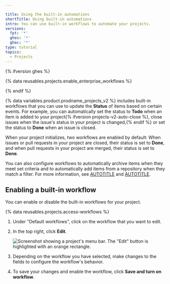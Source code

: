 ```yaml
---

title: Using the built-in automations
shortTitle: Using built-in automations
intro: You can use built-in workflows to automate your projects.
versions:
  fpt: '*'
  ghes: '*'
  ghec: '*'
type: tutorial
topics:
  - Projects
---
```



{% ifversion ghes %}

{% data reusables.projects.enable_enterprise_workflows %}

{% endif %}

{% data variables.product.prodname_projects_v2 %} includes built-in workflows that you can use to update the **Status** of items based on certain events. For example, you can automatically set the status to **Todo** when an item is added to your project{% ifversion projects-v2-auto-close %}, close issues when the issue's status in your project is changed,{% endif %} or set the status to **Done** when an issue is closed.

When your project initializes, two workflows are enabled by default: When issues or pull requests in your project are closed, their status is set to **Done**, and when pull requests in your project are merged, their status is set to **Done**.

You can also configure workflows to automatically archive items when they meet set criteria and to automatically add items from a repository when they match a filter. For more information, see [AUTOTITLE](/issues/planning-and-tracking-with-projects/automating-your-project/archiving-items-automatically) and [AUTOTITLE](/issues/planning-and-tracking-with-projects/automating-your-project/adding-items-automatically).

## Enabling a built-in workflow

You can enable or disable the built-in workflows for your project.

{% data reusables.projects.access-workflows %}
1. Under "Default workflows", click on the workflow that you want to edit.
1. In the top right, click **Edit**.

   ![Screenshot showing a project's menu bar. The "Edit" button is highlighted with an orange rectangle.](/assets/images/help/projects-v2/workflow-start-editing.png)

1. Depending on the workflow you have selected, make changes to the fields to configure the workflow's behavior.
1. To save your changes and enable the workflow, click **Save and turn on workflow**.
